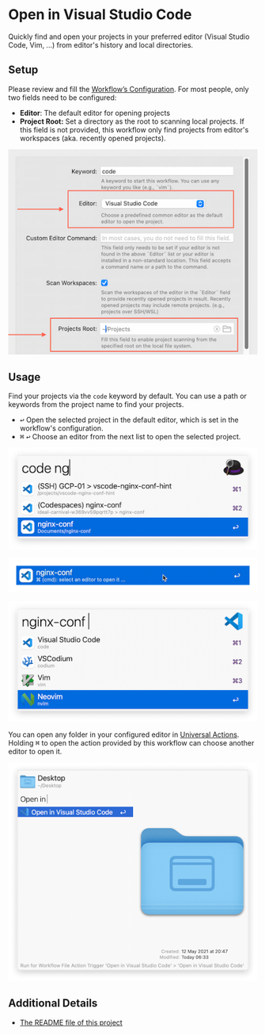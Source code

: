 # Open in Visual Studio Code

Quickly find and open your projects in your preferred editor (Visual Studio Code, Vim, ...) from editor's history and local directories.

## Setup

Please review and fill the [Workflow’s Configuration](https://www.alfredapp.com/help/workflows/user-configuration/).
For most people, only two fields need to be configured:

- **Editor**: The default editor for opening projects 
- **Project Root:** Set a directory as the root to scanning local projects. If this field is not provided, this workflow only find projects from editor's workspaces (aka. recently opened projects).

![Configurations](./screenshots/config1.jpg)

## Usage

Find your projects via the `code` keyword by default. You can use a path or keywords from the project name to find your projects. 

- <kbd>↩</kbd> Open the selected project in the default editor, which is set in the workflow's configuration.
- <kbd>⌘</kbd> <kbd>↩</kbd> Choose an editor from the next list to open the selected project.

![Configurations](./screenshots/screenshot1.png)

![Configurations](./screenshots/screenshot2.png)

![Configurations](./screenshots/screenshot3.png)

You can open any folder in your configured editor in [Universal Actions](https://www.alfredapp.com/help/features/universal-actions/). Holding <kbd>⌘</kbd> to open the action provided by this workflow can choose another editor to open it.

![Configurations](./screenshots/screenshot4.png)

## Additional Details

- [The README file of this project](https://github.com/hangxingliu/open-in-vscode-workflow/blob/main/README.md)
